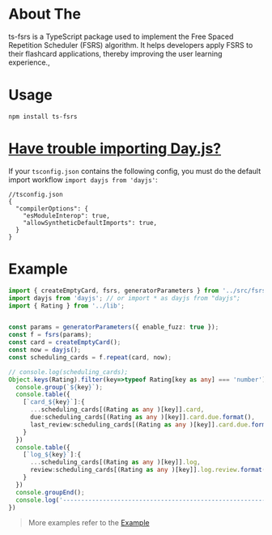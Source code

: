 # About The

ts-fsrs is a TypeScript package used to implement the Free Spaced Repetition Scheduler (FSRS) algorithm. It helps
developers apply FSRS to their flashcard applications, thereby improving the user learning experience.,

# Usage

```
npm install ts-fsrs
```

# [Have trouble importing Day.js?](https://day.js.org/docs/en/installation/typescript#have-trouble-importing-dayjs)

If your `tsconfig.json` contains the following config, you must do the default import
workflow `import dayjs from 'dayjs'`:

```
//tsconfig.json
{
  "compilerOptions": {
    "esModuleInterop": true,
    "allowSyntheticDefaultImports": true,
  }
}
```

# Example

```typescript
import { createEmptyCard, fsrs, generatorParameters } from '../src/fsrs';
import dayjs from 'dayjs'; // or import * as dayjs from "dayjs";
import { Rating } from '../lib';


const params = generatorParameters({ enable_fuzz: true });
const f = fsrs(params);
const card = createEmptyCard();
const now = dayjs();
const scheduling_cards = f.repeat(card, now);

// console.log(scheduling_cards);
Object.keys(Rating).filter(key=>typeof Rating[key as any] === 'number').forEach(key=> {
  console.group(`${key}`);
  console.table({
    [`card_${key}`]:{
      ...scheduling_cards[(Rating as any )[key]].card,
      due:scheduling_cards[(Rating as any )[key]].card.due.format(),
      last_review:scheduling_cards[(Rating as any )[key]].card.due.format()
    }
  })
  console.table({
    [`log_${key}`]:{
      ...scheduling_cards[(Rating as any )[key]].log,
      review:scheduling_cards[(Rating as any )[key]].log.review.format()
    }
  })
  console.groupEnd();
  console.log('----------------------------------------------------------------')
})

```

> More examples refer to the [Example](https://github.com/ishiko732/ts-fsrs/blob/master/test/index.ts)